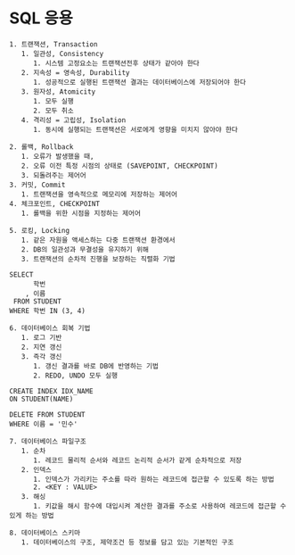 # SQL 응용

    1. 트랜잭션, Transaction
       1. 일관성, Consistency
          1. 시스템 고정요소는 트랜잭션전후 상태가 같아야 한다
       2. 지속성 = 영속성, Durability
          1. 성공적으로 실행된 트랜잭션 결과는 데이터베이스에 저장되어야 한다
       3. 원자성, Atomicity
          1. 모두 실행
          2. 모두 취소
       4. 격리성 = 고립성, Isolation
          1. 동시에 실행되는 트랜잭션은 서로에게 영향을 미치지 않아야 한다

    2. 롤백, Rollback
       1. 오류가 발생했을 때,
       2. 오류 이전 특정 시점의 상태로 (SAVEPOINT, CHECKPOINT)
       3. 되돌려주는 제어어
    3. 커밋, Commit
       1. 트랜잭션을 영속적으로 메모리에 저장하는 제어어
    4. 체크포인트, CHECKPOINT
       1. 롤백을 위한 시점을 지정하는 제어어

    5. 로킹, Locking
       1. 같은 자원을 액세스하는 다중 트랜잭션 환경에서
       2. DB의 일관성과 무결성을 유지하기 위해
       3. 트랜잭션의 순차적 진행을 보장하는 직렬화 기법

    SELECT
          학번
        , 이름
     FROM STUDENT
    WHERE 학번 IN (3, 4)

    6. 데이터베이스 회복 기법
       1. 로그 기반
       2. 지연 갱신
       3. 즉각 갱신
          1. 갱신 결과를 바로 DB에 반영하는 기법
          2. REDO, UNDO 모두 실행

    CREATE INDEX IDX_NAME
    ON STUDENT(NAME)

    DELETE FROM STUDENT
    WHERE 이름 = '민수'

    7. 데이터베이스 파일구조
       1. 순차
          1. 레코드 물리적 순서와 레코드 논리적 순서가 같게 순차적으로 저장
       2. 인덱스
          1. 인덱스가 가리키는 주소를 따라 원하는 레코드에 접근할 수 있도록 하는 방법
          2. <KEY : VALUE>
       3. 해싱
          1. 키값을 해시 함수에 대입시켜 계산한 결과를 주소로 사용하여 레코드에 접근할 수 있게 하는 방법

    8. 데이터베이스 스키마
       1. 데이터베이스의 구조, 제약조건 등 정보를 담고 있는 기본적인 구조

